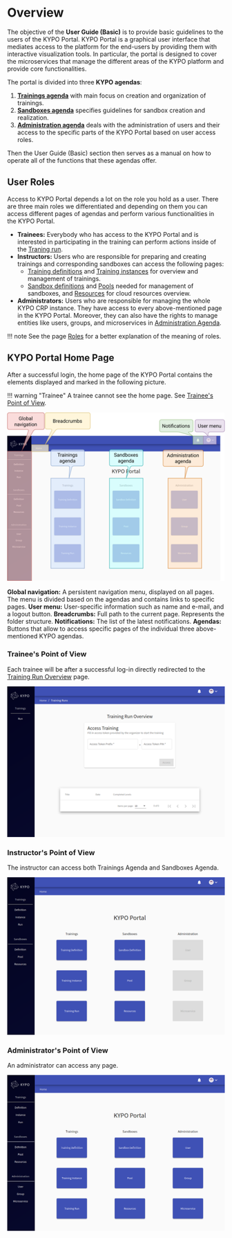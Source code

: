 # Overview

The objective of the **User Guide (Basic)** is to provide basic guidelines to the users of the KYPO Portal. KYPO Portal is a graphical user interface that mediates access to the platform for the end-users by providing them with interactive visualization tools. In particular, the portal is designed to cover the microservices that manage the different areas of the KYPO platform and provide core functionalities.

The portal is divided into three **KYPO agendas**:

1. **[Trainings agenda](./training-agenda/training-agenda-overview.md)** with main focus on creation and organization of trainings.
2. **[Sandboxes agenda](./sandbox-agenda/sandbox-agenda-overview.md)** specifies guidelines for sandbox creation and realization. 
3. **[Administration agenda](./administration-agenda/administration-agenda-overview.md)** deals with the administration of users and their access to the specific parts of the KYPO Portal based on user access roles.

Then the User Guide (Basic) section then serves as a manual on how to operate all of the functions that these agendas offer.

## User Roles

Access to KYPO Portal depends a lot on the role you hold as a user. There are three main roles we differentiated and depending on them you can access different pages of agendas and perform various functionalities in the KYPO Portal.

* **Trainees:** Everybody who has access to the KYPO Portal and is interested in participating in the training can perform actions inside of the [Traning run](../training-agenda/training-run).
* **Instructors:** Users who are responsible for preparing and creating trainings and corresponding sandboxes can access the following pages: 
    * [Training definitions](../training-agenda/training-definition) and [Training instances](../training-agenda/training-instance) for overview and management of trainings. 
    * [Sandbox definitions](../sandbox-agenda/sandbox-definition) and [Pools](../sandbox-agenda/pool) needed for management of sandboxes, and [Resources](../sandbox-agenda/resources) for cloud resources overview.
* **Administrators:** Users who are responsible for managing the whole KYPO CRP instance. They have access to every above-mentioned page in the KYPO Portal. Moreover, they can also have the rights to manage entities like users, groups, and microservices in [Administration Agenda](../administration-agenda/administration-agenda-overview). 

!!! note
    See the page [Roles](../../user-guide-advanced/users-and-groups/roles) for a better explanation of the meaning of roles.


## KYPO Portal Home Page

After a successful login, the home page of the KYPO Portal contains the elements displayed and marked in the following picture. 

!!! warning "Trainee"
    A trainee cannot see the home page. See [Trainee's Point of View](#the-trainees-point-of-view).

![KYPO-home-page](../img/user-guide-basic/KYPO-home-page.png)


**Global navigation:** A persistent navigation menu, displayed on all pages. The menu is divided based on the agendas and contains links to specific pages.
**User menu:** User-specific information such as name and e-mail, and a logout button.
**Breadcrumbs:** Full path to the current page. Represents the folder structure.
**Notifications:** The list of the latest notifications.
**Agendas:** Buttons that allow to access specific pages of the individual three above-mentioned KYPO agendas.



### Trainee's Point of View
Each trainee will be after a successful log-in directly redirected to the [Training Run Overview](../training-agenda/training-run/#training-runs-overview) page. 

![KYPO-home-page-trainee](../img/user-guide-basic/KYPO-home-page-trainee.png)


### Instructor's Point of View
The instructor can access both Trainings Agenda and Sandboxes Agenda. 

![KYPO-home-page-trainee](../img/user-guide-basic/KYPO-home-page-instructor.png)

### Administrator's Point of View 

An administrator can access any page. 

![KYPO-home-page-admin](../img/user-guide-basic/KYPO-home-page-admin.png)

